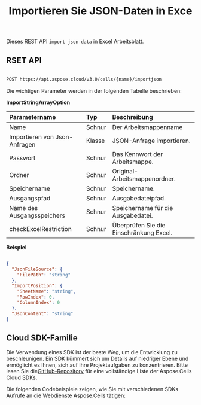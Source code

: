 ﻿---
title: Importieren Sie JSON-Daten in Exce
second_title: Aspose.Cells Cloud Documen
linktitle: JSO importieren
type: docs
url: /de/import/json/
keywords: Import Json data into Excel
description: Aspose.Cells Cloud REST API unterstützt das Importieren von String-Array-Daten in Excel Dateien. SDK unterstützt verschiedene Entwicklungssprachen. Dazu gehören Android, C#, Go, Java, NodeJS, Perl, PHP, Python, Ruby und Swift
weight: 40
kwords: Excel, Office Cloud, REST API, Tabellenkalkulation, PDF, CSV, Json, Markdwon, Json-Daten importieren in Excel
---
Dieses REST API `import json data` in Excel Arbeitsblatt.


## RSET API

```bash

POST https://api.aspose.cloud/v3.0/cells/{name}/importjson

```

Die wichtigen Parameter werden in der folgenden Tabelle beschrieben:


**ImportStringArrayOption**

|Parametername|Typ|Beschreibung|
|:- |:- |:- |
| Name| Schnur| Der Arbeitsmappenname|
| Importieren von Json-Anfragen| Klasse| JSON-Anfrage importieren.|
| Passwort| Schnur| Das Kennwort der Arbeitsmappe.|
| Ordner| Schnur| Original-Arbeitsmappenordner.|
| Speichername| Schnur| Speichername.|
| Ausgangspfad| Schnur| Ausgabedateipfad.|
| Name des Ausgangsspeichers| Schnur|Speichername für die Ausgabedatei.|
| checkExcelRestriction| Schnur| Überprüfen Sie die Einschränkung Excel.|


**Beispiel**

```json

{
  "JsonFileSource": {
    "FilePath": "string"
  },
  "ImportPosition": {
    "SheetName": "string",
    "RowIndex": 0,
    "ColumnIndex": 0
  },
  "JsonContent": "string"
}

```

## Cloud SDK-Familie

 Die Verwendung eines SDK ist der beste Weg, um die Entwicklung zu beschleunigen. Ein SDK kümmert sich um Details auf niedriger Ebene und ermöglicht es Ihnen, sich auf Ihre Projektaufgaben zu konzentrieren. Bitte lesen Sie die[GitHub-Repository](https://github.com/aspose-cells-cloud) für eine vollständige Liste der Aspose.Cells Cloud SDKs.

Die folgenden Codebeispiele zeigen, wie Sie mit verschiedenen SDKs Aufrufe an die Webdienste Aspose.Cells tätigen:





